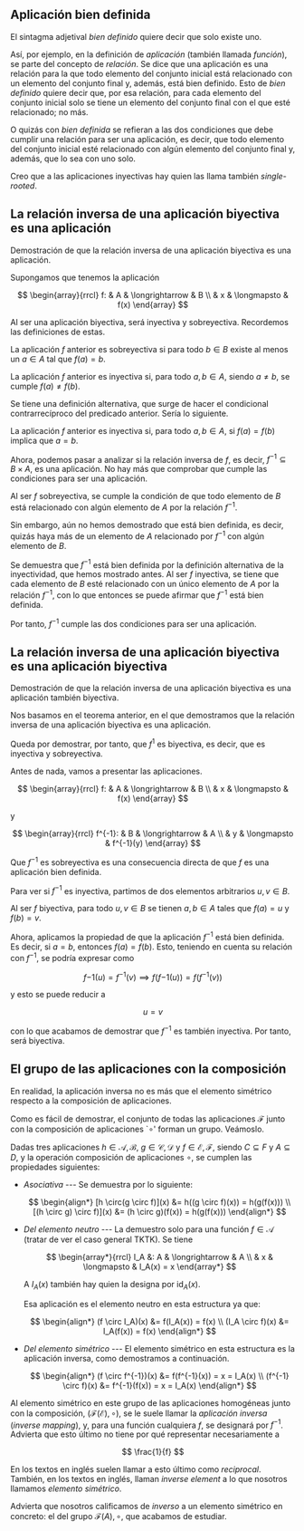 



## Aplicación bien definida

El sintagma adjetival _bien definido_ quiere decir que solo existe uno.

Así, por ejemplo, en la definición de _aplicación_ (también llamada
_función_), se parte del concepto de _relación_. Se dice que una aplicación
es una relación para la que todo elemento del conjunto inicial está
relacionado con un elemento del conjunto final y, además, está bien
definido. Esto de _bien definido_ quiere decir que, por esa relación, para
cada elemento del conjunto inicial solo se tiene un elemento del conjunto
final con el que esté relacionado; no más.



O quizás con _bien definida_ se refieran a las dos condiciones que debe
cumplir una relación para ser una aplicación, es decir, que todo elemento
del conjunto inicial esté relacionado con algún elemento del conjunto final
y, además, que lo sea con uno solo.



Creo que a las aplicaciones inyectivas hay quien las llama también
_single-rooted_.





## La relación inversa de una aplicación biyectiva es una aplicación

Demostración de que la relación inversa de una aplicación biyectiva es una
aplicación.

Supongamos que tenemos la aplicación

$$
  \begin{array}{rrcl}
    f:  & A & \longrightarrow & B \\
        & x & \longmapsto     & f(x)
  \end{array}
$$

Al ser una aplicación biyectiva, será inyectiva y sobreyectiva. Recordemos
las definiciones de estas.

La aplicación $f$ anterior es sobreyectiva si para todo $b \in B$ existe al
menos un $a \in A$ tal que $f(a) = b$.

La aplicación $f$ anterior es inyectiva si, para todo $a, b \in A$, siendo
$a \neq b$, se cumple $f(a) \neq f(b)$.

Se tiene una definición alternativa, que surge de hacer el condicional
contrarrecíproco del predicado anterior. Sería lo siguiente.

La aplicación $f$ anterior es inyectiva si, para todo $a, b \in A$, si $f(a)
= f(b)$ implica que $a = b$.

Ahora, podemos pasar a analizar si la relación inversa de $f$, es decir,
$f^{-1} \subseteq B \times A$, es una aplicación. No hay más que comprobar
que cumple las condiciones para ser una aplicación.

Al ser $f$ sobreyectiva, se cumple la condición de que todo elemento de $B$
está relacionado con algún elemento de $A$ por la relación $f^{-1}$.

Sin embargo, aún no hemos demostrado que está bien definida, es decir,
quizás haya más de un elemento de $A$ relacionado por $f^{-1}$ con algún
elemento de $B$.

Se demuestra que $f^{-1}$ está bien definida por la definición alternativa
de la inyectividad, que hemos mostrado antes. Al ser $f$ inyectiva, se tiene
que cada elemento de $B$ esté relacionado con un único elemento de $A$ por
la relación $f^{-1}$, con lo que entonces se puede afirmar que $f^{-1}$ está
bien definida.

Por tanto, $f^{-1}$ cumple las dos condiciones para ser una aplicación.





## La relación inversa de una aplicación biyectiva es una aplicación biyectiva

Demostración de que la relación inversa de una aplicación biyectiva es una
aplicación también biyectiva.

Nos basamos en el teorema anterior, en el que demostramos que la relación
inversa de una aplicación biyectiva es una aplicación.

Queda por demostrar, por tanto, que $f^{1}$ es biyectiva, es decir, que es
inyectiva y sobreyectiva.

Antes de nada, vamos a presentar las aplicaciones.

$$
  \begin{array}{rrcl}
    f:  & A & \longrightarrow & B \\
        & x & \longmapsto     & f(x)
  \end{array}
$$

y

$$
  \begin{array}{rrcl}
    f^{-1}: & B & \longrightarrow & A \\
            & y & \longmapsto     & f^{-1}(y)
  \end{array}
$$

Que $f^{-1}$ es sobreyectiva es una consecuencia directa de que $f$ es una
aplicación bien definida.

Para ver si $f^{-1}$ es inyectiva, partimos de dos elementos arbitrarios $u,
v \in B$.

Al ser $f$ biyectiva, para todo $u, v \in B$ se tienen $a, b \in A$ tales
que $f(a) = u$ y $f(b) = v$.

Ahora, aplicamos la propiedad de que la aplicación $f^{-1}$ está bien
definida. Es decir, si $a = b$, entonces $f(a) = f(b)$. Esto, teniendo en
cuenta su relación con $f^{-1}$, se podría expresar como

$$ f{-1}(u) = f^{-1}(v) \implies f(f{-1}(u)) = f(f^{-1}(v)) $$

y esto se puede reducir a

$$ u = v $$

con lo que acabamos de demostrar que $f^{-1}$ es también inyectiva. Por
tanto, será biyectiva.





## El grupo de las aplicaciones con la composición

En realidad, la aplicación inversa no es más que el elemento simétrico
respecto a la composición de aplicaciones.

Como es fácil de demostrar, el conjunto de todas las aplicaciones
$\mathcal{F}$ junto con la composición de aplicaciones `$\circ$' forman un
grupo. Veámoslo.

<!-- TODO Hacerlo para las aplicaciones homogeneas, que son con las que soy
capaz de demostrarlo de momento. Para las genéricas, no sé cómo hacerlo con
la identidad. -->

Dadas tres aplicaciones $h \in \mathcal{A, B}$, $g \in \mathcal{C, D}$ y $f
\in \mathcal{E, F}$, siendo $C \subseteq F$ y $A \subseteq D$, y la
operación composición de aplicaciones $\circ$, se cumplen las propiedades
siguientes:

- _Asociativa_ --- Se demuestra por lo siguiente:

  $$
    \begin{align*}
      [h \circ(g \circ f)](x) &= h((g \circ f)(x)) = h(g(f(x))) \\
      [(h \circ g) \circ f)](x) &= (h \circ g)(f(x)) = h(g(f(x)))
    \end{align*}
  $$

- _Del elemento neutro_ --- La demuestro solo para una función $f \in
  \mathcal{A}$ (tratar de ver el caso general TKTK). Se tiene

  $$
    \begin{array*}{rrcl}
      I_A &: A & \longrightarrow  & A \\
          &  x & \longmapsto      & I_A(x) = x
    \end{array*}
  $$

  A $I_A(x)$ también hay quien la designa por $\text{id}_A (x)$.

  Esa aplicación es el elemento neutro en esta estructura ya que:

  $$
    \begin{align*}
      (f \circ I_A)(x) &= f(I_A(x)) = f(x) \\
      (I_A \circ f)(x) &= I_A(f(x)) = f(x)
    \end{align*}
  $$

- _Del elemento simétrico_ --- El elemento simétrico en esta estructura es
  la aplicación inversa, como demostramos a continuación.

  $$
    \begin{align*}
      (f \circ f^{-1})(x) &= f(f^{-1}(x)) = x = I_A(x) \\
      (f^{-1} \circ f)(x) &= f^{-1}(f(x)) = x = I_A(x)
    \end{align*}
  $$

Al elemento simétrico en este grupo de las aplicaciones homogéneas junto con
la composición, $(\mathcal{F(E)}, \circ)$, se le suele llamar la _aplicación
inversa_ (_inverse mapping_), y, para una función cualquiera $f$, se
designará por $f^{-1}$. Advierta que esto último no tiene por qué
representar necesariamente a

$$ \frac{1}{f} $$

En los textos en inglés suelen llamar a esto último como _reciprocal_.
También, en los textos en inglés, llaman _inverse element_ a lo que nosotros
llamamos _elemento simétrico_.

Advierta que nosotros calificamos de _inverso_ a un elemento simétrico en
concreto: el del grupo $\mathcal{F}(A), \circ$, que acabamos de estudiar.





